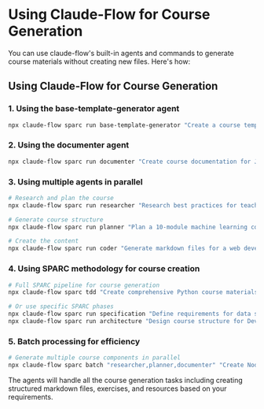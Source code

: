 # Using Claude-Flow for Course Generation

You can use claude-flow's built-in agents and commands to generate course materials without creating new files. Here's how:

## Using Claude-Flow for Course Generation

### 1. **Using the base-template-generator agent**
```bash
npx claude-flow sparc run base-template-generator "Create a course template for Python programming with 5 modules"
```

### 2. **Using the documenter agent**
```bash
npx claude-flow sparc run documenter "Create course documentation for JavaScript basics"
```

### 3. **Using multiple agents in parallel**
```bash
# Research and plan the course
npx claude-flow sparc run researcher "Research best practices for teaching React.js"

# Generate course structure
npx claude-flow sparc run planner "Plan a 10-module machine learning course structure"

# Create the content
npx claude-flow sparc run coder "Generate markdown files for a web development course"
```

### 4. **Using SPARC methodology for course creation**
```bash
# Full SPARC pipeline for course generation
npx claude-flow sparc tdd "Create comprehensive Python course materials"

# Or use specific SPARC phases
npx claude-flow sparc run specification "Define requirements for data science course"
npx claude-flow sparc run architecture "Design course structure for DevOps training"
```

### 5. **Batch processing for efficiency**
```bash
# Generate multiple course components in parallel
npx claude-flow sparc batch "researcher,planner,documenter" "Create Node.js course materials"
```

The agents will handle all the course generation tasks including creating structured markdown files, exercises, and resources based on your requirements.